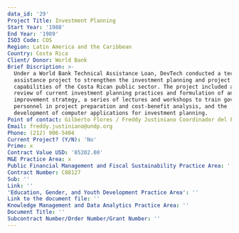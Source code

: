 ```yaml
---
data_id: '29'
Project Title: Investment Planning
Start Year: '1988'
End Year: '1989'
ISO3 Code: COS
Region: Latin America and the Caribbean
Country: Costa Rica
Client/ Donor: World Bank
Brief Discription: >-
  Under a World Bank Technical Assistance Loan, DevTech conducted a technical
  assistance project to strengthen the investment planning and project appraisal
  capabilities of the Costa Rican public sector. The project included a critical
  review of current investment planning practices and formulation of an
  improvement strategy, a series of lectures and workshops to train government
  personnel in project preparation and cost-benefit analysis, and the
  development of computer applications for investment planning.
Point of contact: Gilberto Flores / Freddy Justiniano Coordinador del Programa
Email: freddy.justiniano@undp.org
Phone: (212) 906-5404
Current Project? (Y/N): 'No'
Prime: x
Contract Value USD: '85202.00'
M&E Practice Area: x
Public Financial Management and Fiscal Sustainability Practice Area: ''
Contract Number: C88127
Sub: ''
Link: ''
'Education, Gender, and Youth Development Practice Area': ''
Link to the document file: ''
Knowledge Management and Data Analytics Practice Area: ''
Document Title: ''
Subcontract Number/Order Number/Grant Number: ''
---
```

